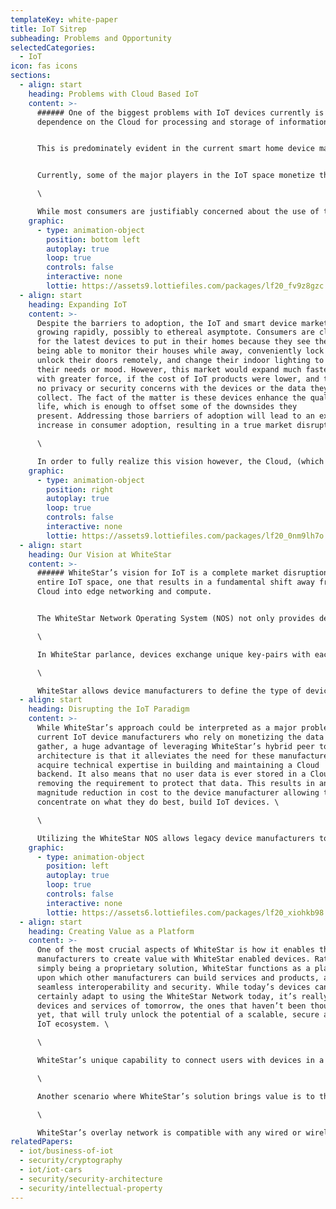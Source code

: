 ```yaml
---
templateKey: white-paper
title: IoT Sitrep
subheading: Problems and Opportunity
selectedCategories:
  - IoT
icon: fas icons
sections:
  - align: start
    heading: Problems with Cloud Based IoT
    content: >-
      ###### One of the biggest problems with IoT devices currently is their
      dependence on the Cloud for processing and storage of information.


      This is predominately evident in the current smart home device market. For example, in order to deliver a video feed from a connected camera to a mobile phone anywhere in the world, device manufacturers have chosen to take the data and metadata gathered and push it back to their own Cloud backend. This presents serious privacy and end device security concerns, along with the challenge of handling and securing of the data collected. That said, there’s also another major issue with this paradigm, notably maintaining a Cloud infrastructure to host the data is extremely costly.


      Currently, some of the major players in the IoT space monetize the data gathered by their smart home devices to offset the cost of delivering the service. Data is collected in bulk and access to this data is then sold to interested parties. (A recent example being access to a certain doorbell camera vendor’s data being sold to law enforcement). The collected data is also used for internal marketing purposes to more accurately predict the products a given consumer would likely purchase, as well as serve targeted advertisements to drive revenue in other areas of their business. Effectively, the IoT device serves as a loss leader to help increase the overall value of the customer without being directly profitable.\

      \

      While most consumers are justifiably concerned about the use of their private data for marketing purposes, an even greater concern is the collection of data from areas of the home they consider the most private. Many people feel uncomfortable having cameras and microphones in and around their homes knowing that the video and audio gathered by these IoT devices will be sent to an external repository and potentially retained indefinitely. This lack of trust creates a barrier to consumer adoption of IoT technologies and fundamentally breaks the value proposition of the device itself. Not only are these devices expensive, and the backend services for those devices are expensive to setup and maintain, consumers feel these devices compromise their privacy, inviting strangers to watch their families for profit, in their most private space: their homes.
    graphic:
      - type: animation-object
        position: bottom left
        autoplay: true
        loop: true
        controls: false
        interactive: none
        lottie: https://assets9.lottiefiles.com/packages/lf20_fv9z8gzc.json
  - align: start
    heading: Expanding IoT
    content: >-
      Despite the barriers to adoption, the IoT and smart device market is
      growing rapidly, possibly to ethereal asymptote. Consumers are clamoring
      for the latest devices to put in their homes because they see the value in
      being able to monitor their houses while away, conveniently lock and
      unlock their doors remotely, and change their indoor lighting to suit
      their needs or mood. However, this market would expand much faster, and
      with greater force, if the cost of IoT products were lower, and there were
      no privacy or security concerns with the devices or the data they
      collect. The fact of the matter is these devices enhance the quality of
      life, which is enough to offset some of the downsides they
      present. Addressing those barriers of adoption will lead to an explosive
      increase in consumer adoption, resulting in a true market disruption. \

      \

      In order to fully realize this vision however, the Cloud, (which serves as an impediment to delivering more affordable products and lacks the adequate security and privacy), must be severed from the equation. As previously mentioned, the Cloud is absolutely necessary under the current paradigm in order to maintain today’s business model of IoT, since a large portion of the revenue garnered by businesses doesn’t actually come from the device itself, but rather from selling the metadata gathered by those devices. In fact, it’s the monetization of the collected metadata that truly drives profitability for today’s IoT companies.
    graphic:
      - type: animation-object
        position: right
        autoplay: true
        loop: true
        controls: false
        interactive: none
        lottie: https://assets9.lottiefiles.com/packages/lf20_0nm9lh7o.json
  - align: start
    heading: Our Vision at WhiteStar
    content: >-
      ###### WhiteStar’s vision for IoT is a complete market disruption for the
      entire IoT space, one that results in a fundamental shift away from the
      Cloud into edge networking and compute.


      The WhiteStar Network Operating System (NOS) not only provides device manufacturers with an IoT solution that is orders of magnitude more affordable than Cloud-based platforms, but also provides the best protection for user privacy along with an overall reduction in complexity. The WhiteStar NOS is a proven technology allowing device manufacturers to connect users and devices with WhiteStar’s hybrid peer to peer network and form their own networks, via the WhiteStar Cohort Architecture, with first party trusted devices. \

      \

      In WhiteStar parlance, devices exchange unique key-pairs with each other when connecting, allowing them to be whitelisted into a relationship with other known and trusted devices and users. This permits users to communicate directly via peer to peer connection, with end-to-end cryptography, and a suite of complimentary content management tools. For the IoT space, WhiteStar’s Society mobile app allows users to create “scenes” and connect smart devices to a scene, which in turn sends real-time data directly to the user's smartphone. Allowing others to view the output from these devices is as simple as adding more human users to the scene. Furthermore, removing shared information from a human user is done by removing the user from the scene, the same way one would control a private conversation on Society.\

      \

      WhiteStar allows device manufacturers to define the type of device they’re creating along with a command set and controls for their device. When adding one of these devices as a connection, the device will transmit these details to the user’s Society app which will assemble the user interface and controls for each device. This permits users to manipulate devices with a tailored user experience. WhiteStar enabled devices also understand natural language commands, allowing users to speak directly to devices in their own words. This helps to overcome the complexity of understanding how to program or operate devices while also making the devices more accessible to those with disabilities.
  - align: start
    heading: Disrupting the IoT Paradigm
    content: >-
      While WhiteStar’s approach could be interpreted as a major problem for
      current IoT device manufacturers who rely on monetizing the data they
      gather, a huge advantage of leveraging WhiteStar’s hybrid peer to peer
      architecture is that it alleviates the need for these manufacturers to
      acquire technical expertise in building and maintaining a Cloud
      backend. It also means that no user data is ever stored in a Cloud thus
      removing the requirement to protect that data. This results in an order of
      magnitude reduction in cost to the device manufacturer allowing them to
      concentrate on what they do best, build IoT devices. \

      \

      Utilizing the WhiteStar NOS allows legacy device manufacturers to overcome the cost, privacy, security, and complexity barriers of adoption in the IoT space. WhiteStar’s technology simultaneously expands the size of the IoT market as well as disrupting the Cloud-based IoT device manufacturers. In doing so, a paradigm shift will occur where Cloud-based solutions will be forced to compete against newcomers in the market that are able to provide the same functionality, securely, at a fraction of the cost, with no degradation in quality of service and no increase in complexity. WhiteStar offers manufacturers a credible alternative to operating a Cloud backend with no downside and with significant benefits, making it the obvious choice for connecting IoT devices.
    graphic:
      - type: animation-object
        position: left
        autoplay: true
        loop: true
        controls: false
        interactive: none
        lottie: https://assets6.lottiefiles.com/packages/lf20_xiohkb98.json
  - align: start
    heading: Creating Value as a Platform
    content: >-
      One of the most crucial aspects of WhiteStar is how it enables third party
      manufacturers to create value with WhiteStar enabled devices. Rather than
      simply being a proprietary solution, WhiteStar functions as a platform
      upon which other manufacturers can build services and products, all with
      seamless interoperability and security. While today’s devices can
      certainly adapt to using the WhiteStar Network today, it’s really the
      devices and services of tomorrow, the ones that haven’t been thought of
      yet, that will truly unlock the potential of a scalable, secure and simple
      IoT ecosystem. \

      \

      WhiteStar’s unique capability to connect users with devices in a flexible and transient way enables novel capabilities. For example, managing the smart devices at vacation rental property would be as easy as connecting the renter’s smart phone to WhiteStar enabled smart home devices when they check in. This would allow the renter to have private and secure access to those devices for the duration of their stay. At checkout, the property owner would remove that connection, removing all information collected by those devices from the renters device. This brings value to the rental property owner, enabling a better customer experience while maintaining the privacy of the renters.\

      \

      Another scenario where WhiteStar’s solution brings value is to the home security monitoring market. With WhiteStar enabled devices, a home security company can monitor all devices in a home without having to build the Cloud infrastructure to store all the data. For the homeowner it would ensure that their data is not insecurely stored in a central location. If the homeowner no longer wants to employ the monitoring company, the homeowner can simply remove the connection, which in turn removes all data shared with the monitoring company from their devices, thus preserving the homeowner’s privacy. \

      \

      WhiteStar’s overlay network is compatible with any wired or wireless network, meaning WhiteStar enabled IoT devices are appropriate in places where other devices may not work making installation straight forward. That said, there will always be a demand for professional installation, especially coupled with monitoring or more complex smart home systems.
relatedPapers:
  - iot/business-of-iot
  - security/cryptography
  - iot/iot-cars
  - security/security-architecture
  - security/intellectual-property
---
```

